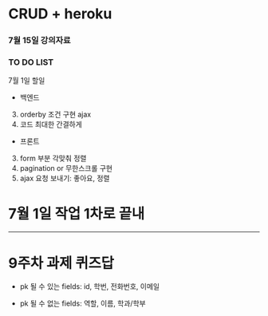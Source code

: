 # CRUD + heroku
### 7월 15일 강의자료


### TO DO LIST

7월 1일 할일

* 백엔드
3. orderby 조건 구현 ajax
4. 코드 최대한 간결하게

* 프론트
3. form 부분 각맞춰 정렬
5. pagination or 무한스크롤 구현
6. ajax 요청 보내기: 좋아요, 정렬

# 7월 1일 작업 1차로 끝내

<hr/>

# 9주차 과제 퀴즈답
* pk 될 수 있는 fields: id, 학번, 전화번호, 이메일

* pk 될 수 없는 fields: 역할, 이름, 학과/학부
